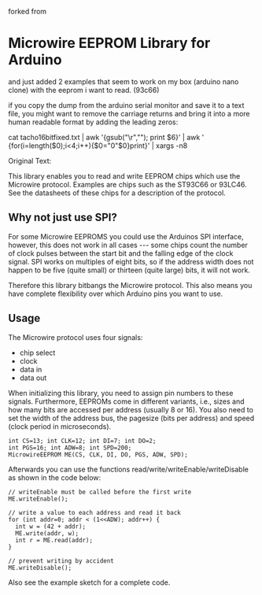 forked from 

# Microwire EEPROM Library for Arduino

and just added 2 examples that seem to work on my box (arduino nano clone) with the eeprom i want to read. (93c66)

if you copy the dump from the arduino serial monitor and save it to a text file, you might want to remove the carriage returns and bring it into a more human readable format by adding the leading zeros:

cat tacho16bitfixed.txt | awk '{gsub("\r",""); print $6}' | awk ' {for(i=length($0);i<4;i++){$0="0"$0}print}' | xargs -n8


Original Text:

This library enables you to read and write EEPROM chips which use the Microwire
protocol. Examples are chips such as the ST93C66 or 93LC46. See the datasheets
of these chips for a description of the protocol.

## Why not just use SPI?

For some Microwire
EEPROMS you could use the Arduinos SPI interface, however, this does not work
in all cases --- some chips count the number of clock pulses between the start
bit and the falling edge of the clock signal. SPI works on multiples of eight
bits, so if the address width does not happen to be five (quite small) or
thirteen (quite large) bits, it will not work.

Therefore this library bitbangs the Microwire protocol. This also means you
have complete flexibility over which Arduino pins you want to use.

## Usage

The Microwire protocol uses four signals:
* chip select
* clock
* data in
* data out

When initializing this library, you need to assign pin numbers to these
signals. Furthermore, EEPROMs come in different variants, i.e., sizes and
how many bits are accessed per address (usually 8 or 16). You also need to
set the width of the address bus, the pagesize (bits per address) and speed
(clock period in microseconds).

    int CS=13; int CLK=12; int DI=7; int DO=2;
    int PGS=16; int ADW=8; int SPD=200;
    MicrowireEEPROM ME(CS, CLK, DI, DO, PGS, ADW, SPD); 

Afterwards you can use the functions read/write/writeEnable/writeDisable as
shown in the code below:

```
// writeEnable must be called before the first write 
ME.writeEnable();

// write a value to each address and read it back
for (int addr=0; addr < (1<<ADW); addr++) {
  int w = (42 + addr);
  ME.write(addr, w);
  int r = ME.read(addr);
}

// prevent writing by accident
ME.writeDisable();
```

Also see the example sketch for a complete code.

